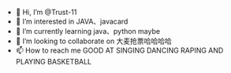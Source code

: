 - 👋 Hi, I’m @Trust-11
- 👀 I’m interested in JAVA、javacard
- 🌱 I’m currently learning java、python maybe
- 💞️ I’m looking to collaborate on 大麦抢票哈哈哈哈
- 📫 How to reach me 
  GOOD AT SINGING DANCING RAPING AND PLAYING BASKETBALL
<!---
Trust-11/Trust-11 is a ✨ special ✨ repository because its `README.md` (this file) appears on your GitHub profile.
You can click the Preview link to take a look at your changes.
--->
